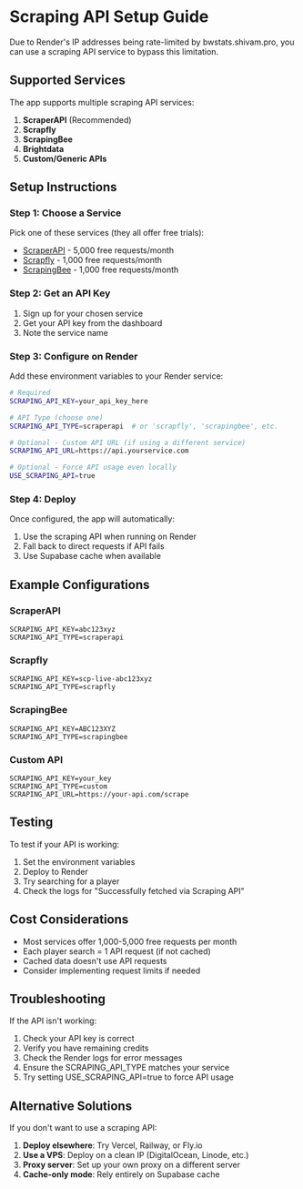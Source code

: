 # Scraping API Setup Guide

Due to Render's IP addresses being rate-limited by bwstats.shivam.pro, you can use a scraping API service to bypass this limitation.

## Supported Services

The app supports multiple scraping API services:

1. **ScraperAPI** (Recommended)
2. **Scrapfly**
3. **ScrapingBee**
4. **Brightdata**
5. **Custom/Generic APIs**

## Setup Instructions

### Step 1: Choose a Service

Pick one of these services (they all offer free trials):

- [ScraperAPI](https://www.scraperapi.com/) - 5,000 free requests/month
- [Scrapfly](https://scrapfly.io/) - 1,000 free requests/month
- [ScrapingBee](https://www.scrapingbee.com/) - 1,000 free requests/month

### Step 2: Get an API Key

1. Sign up for your chosen service
2. Get your API key from the dashboard
3. Note the service name

### Step 3: Configure on Render

Add these environment variables to your Render service:

```bash
# Required
SCRAPING_API_KEY=your_api_key_here

# API Type (choose one)
SCRAPING_API_TYPE=scraperapi  # or 'scrapfly', 'scrapingbee', etc.

# Optional - Custom API URL (if using a different service)
SCRAPING_API_URL=https://api.yourservice.com

# Optional - Force API usage even locally
USE_SCRAPING_API=true
```

### Step 4: Deploy

Once configured, the app will automatically:
1. Use the scraping API when running on Render
2. Fall back to direct requests if API fails
3. Use Supabase cache when available

## Example Configurations

### ScraperAPI
```env
SCRAPING_API_KEY=abc123xyz
SCRAPING_API_TYPE=scraperapi
```

### Scrapfly
```env
SCRAPING_API_KEY=scp-live-abc123xyz
SCRAPING_API_TYPE=scrapfly
```

### ScrapingBee
```env
SCRAPING_API_KEY=ABC123XYZ
SCRAPING_API_TYPE=scrapingbee
```

### Custom API
```env
SCRAPING_API_KEY=your_key
SCRAPING_API_TYPE=custom
SCRAPING_API_URL=https://your-api.com/scrape
```

## Testing

To test if your API is working:

1. Set the environment variables
2. Deploy to Render
3. Try searching for a player
4. Check the logs for "Successfully fetched via Scraping API"

## Cost Considerations

- Most services offer 1,000-5,000 free requests per month
- Each player search = 1 API request (if not cached)
- Cached data doesn't use API requests
- Consider implementing request limits if needed

## Troubleshooting

If the API isn't working:

1. Check your API key is correct
2. Verify you have remaining credits
3. Check the Render logs for error messages
4. Ensure the SCRAPING_API_TYPE matches your service
5. Try setting USE_SCRAPING_API=true to force API usage

## Alternative Solutions

If you don't want to use a scraping API:

1. **Deploy elsewhere**: Try Vercel, Railway, or Fly.io
2. **Use a VPS**: Deploy on a clean IP (DigitalOcean, Linode, etc.)
3. **Proxy server**: Set up your own proxy on a different server
4. **Cache-only mode**: Rely entirely on Supabase cache